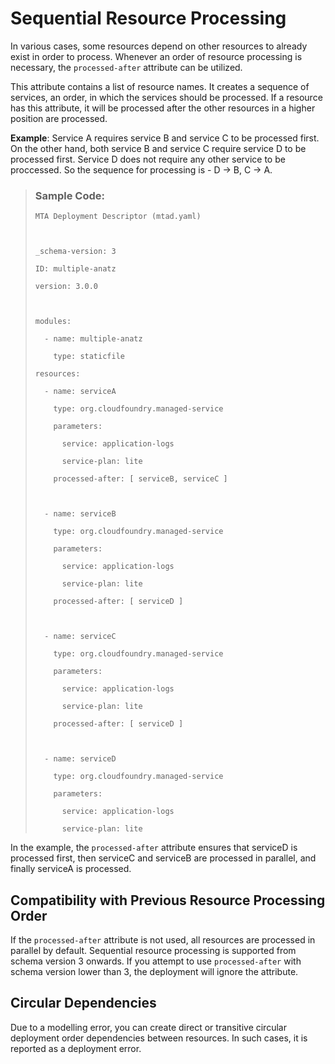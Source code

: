 <!-- loiob93db81b7df441d985896ac9eed65142 -->

# Sequential Resource Processing

In various cases, some resources depend on other resources to already exist in order to process. Whenever an order of resource processing is necessary, the `processed-after` attribute can be utilized.

This attribute contains a list of resource names. It creates a sequence of services, an order, in which the services should be processed. If a resource has this attribute, it will be processed after the other resources in a higher position are processed.

**Example**: Service A requires service B and service C to be processed first. On the other hand, both service B and service C require service D to be processed first. Service D does not require any other service to be proccessed. So the sequence for processing is - D → B, C → A.

> ### Sample Code:  
> ```
> MTA Deployment Descriptor (mtad.yaml) 
> 
>  
> 
> _schema-version: 3 
> 
> ID: multiple-anatz 
> 
> version: 3.0.0 
> 
>  
> 
> modules: 
> 
>   - name: multiple-anatz 
> 
>     type: staticfile 
> 
> resources: 
> 
>   - name: serviceA 
> 
>     type: org.cloudfoundry.managed-service 
> 
>     parameters: 
> 
>       service: application-logs 
> 
>       service-plan: lite 
> 
>     processed-after: [ serviceB, serviceC ] 
> 
>  
> 
>   - name: serviceB 
> 
>     type: org.cloudfoundry.managed-service 
> 
>     parameters: 
> 
>       service: application-logs 
> 
>       service-plan: lite 
> 
>     processed-after: [ serviceD ] 
> 
>  
> 
>   - name: serviceC 
> 
>     type: org.cloudfoundry.managed-service 
> 
>     parameters: 
> 
>       service: application-logs 
> 
>       service-plan: lite 
> 
>     processed-after: [ serviceD ]         
> 
>  
> 
>   - name: serviceD 
> 
>     type: org.cloudfoundry.managed-service 
> 
>     parameters: 
> 
>       service: application-logs    
> 
>       service-plan: lite 
> ```

In the example, the `processed-after` attribute ensures that serviceD is processed first, then serviceC and serviceB are processed in parallel, and finally serviceA is processed.



<a name="loiob93db81b7df441d985896ac9eed65142__section_khh_p12_hsb"/>

## Compatibility with Previous Resource Processing Order

If the `processed-after` attribute is not used, all resources are processed in parallel by default. Sequential resource processing is supported from schema version 3 onwards. If you attempt to use `processed-after` with schema version lower than 3, the deployment will ignore the attribute.



<a name="loiob93db81b7df441d985896ac9eed65142__section_rfr_vb2_hsb"/>

## Circular Dependencies

Due to a modelling error, you can create direct or transitive circular deployment order dependencies between resources. In such cases, it is reported as a deployment error.

